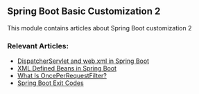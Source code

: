 ## Spring Boot Basic Customization 2

This module contains articles about Spring Boot customization 2

### Relevant Articles:

 - [DispatcherServlet and web.xml in Spring Boot](https://www.baeldung.com/spring-boot-dispatcherservlet-web-xml)
 - [XML Defined Beans in Spring Boot](https://www.baeldung.com/spring-boot-xml-beans)
 - [What Is OncePerRequestFilter?](https://www.baeldung.com/spring-onceperrequestfilter)
 - [Spring Boot Exit Codes](https://www.baeldung.com/spring-boot-exit-codes)
